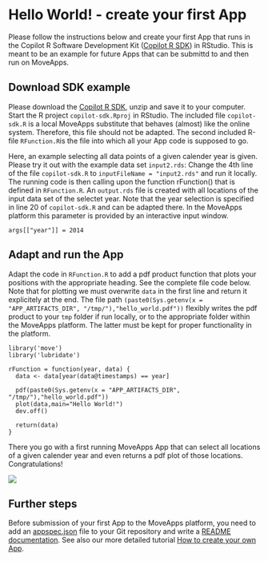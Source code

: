 # Hello World! - create your first App

Please follow the instructions below and create your first App that runs in the Copilot R Software Development Kit ([Copilot R SDK](copilot-r-sdk.md)) in RStudio. This is meant to be an example for future Apps that can be submittd to and then run on MoveApps.

## Download SDK example

Please download the [Copilot R SDK](https://www.moveapps.org/documentation/copilot-r-sdk.zip ':ignore'), unzip and save
it to your computer. Start the R project `copilot-sdk.Rproj` in RStudio. The included file `copilot-sdk.R` is a local
MoveApps substitute that behaves (almost) like the online system. Therefore, this file should not be adapted. The second included R-file `RFunction.R`is the file into which all your App code is supposed to go.

Here, an example selecting all data points of a given calender year is given. Please try it out with the example data
set `input2.rds`: Change the 4th line of the file `copilot-sdk.R` to `inputFileName = "input2.rds"` and run it locally. The running code is then calling upon the function rFunction() that is defined
in `RFunction.R`. An `output.rds` file is created with all locations of the input data set of the selectet year. Note
that the year selection is specified in line 20 of `copilot-sdk.R` and can be adapted there. In the MoveApps platform
this parameter is provided by an interactive input window.

```
args[["year"]] = 2014
```

## Adapt and run the App

Adapt the code in `RFunction.R` to add a pdf product function that plots your positions with the appropriate heading. See the complete file code below. Note that for plotting we must overwrite `data` in the first line and return it explicitely at the end. The file path `(paste0(Sys.getenv(x = "APP_ARTIFACTS_DIR", "/tmp/"),"hello_world.pdf"))` flexibly writes the pdf product to your `tmp` folder if run locally, or to the appropriate folder within the MoveApps platform. The latter must be kept for proper functionality in the platform.


```
library('move')
library('lubridate')

rFunction = function(year, data) {
  data <- data[year(data@timestamps) == year]
  
  pdf(paste0(Sys.getenv(x = "APP_ARTIFACTS_DIR", "/tmp/"),"hello_world.pdf"))
  plot(data,main="Hello World!")
  dev.off()
  
  return(data)
}
```

There you go with a first running MoveApps App that can select all locations of a given calender year and even returns a pdf plot of those locations. Congratulations!

![](../files/hello_world_pdf.png)


## Further steps

Before submission of your first App to the MoveApps platform, you need to add an [appspec.json](appspec.md) file to your Git repository and write a [README documentation](files/README_template.md). See also our more detailed tutorial [How to create your own App](create_app.md).